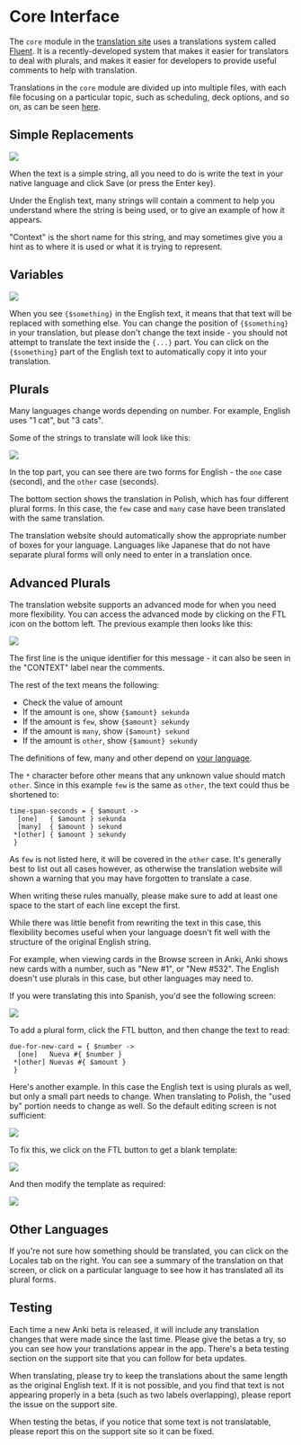 # Core Interface

The `core` module in the [translation site](https://i18n.ankiweb.net/projects)
uses a translations system called [Fluent](https://projectfluent.org/). It is
a recently-developed system that makes it easier for translators to deal with
plurals, and makes it easier for developers to provide useful comments to help
with translation.

Translations in the `core` module are divided up into multiple files, with each file
focusing on a particular topic, such as scheduling, deck options, and so on, as
can be seen [here](https://i18n.ankiweb.net/en-GB/core/).

## Simple Replacements

![](./simple-replacement.png#ss)

When the text is a simple string, all you need to do is write the text in your
native language and click Save (or press the Enter key).

Under the English text, many strings will contain a comment to help you understand
where the string is being used, or to give an example of how it appears.

"Context" is the short name for this string, and may sometimes give you a hint
as to where it is used or what it is trying to represent.

## Variables

![](./variable.png#ss)

When you see `{$something}` in the English text, it means that that text will
be replaced with something else. You can change the position of `{$something}`
in your translation, but please don't change the text inside - you should not
attempt to translate the text inside the `{...}` part. You can click on the
`{$something}` part of the English text to automatically copy it into your
translation.

## Plurals

Many languages change words depending on number. For example, English uses
"1 cat", but "3 cats".

Some of the strings to translate will look like this:

![](./simple-plurals.png#ss)

In the top part, you can see there are two forms for English - the `one`
case (second), and the `other` case (seconds).

The bottom section shows the translation in Polish, which has four different
plural forms. In this case, the `few` case and `many` case have been translated
with the same translation.

The translation website should automatically show the appropriate number
of boxes for your language. Languages like Japanese that do not have separate
plural forms will only need to enter in a translation once.

## Advanced Plurals

The translation website supports an advanced mode for when you need more
flexibility. You can access the advanced mode by clicking on the FTL icon
on the bottom left. The previous example then looks like this:

![](./advanced-plurals.png#ss)

The first line is the unique identifier for this message - it can also be
seen in the "CONTEXT" label near the comments.

The rest of the text means the following:
 
- Check the value of amount
- If the amount is `one`, show `{$amount} sekunda`
- If the amount is `few`, show `{$amount} sekundy`
- If the amount is `many`, show `{$amount} sekund`
- If the amount is `other`, show `{$amount} sekundy`

The definitions of few, many and other depend on
[your language](https://unicode.org/cldr/charts/latest/supplemental/language_plural_rules.html).

The `*` character before other means that any unknown value should
match `other`. Since in this example `few` is the same as `other`, the 
text could thus be shortened to:

```
time-span-seconds = { $amount ->
  [one]   { $amount } sekunda
  [many]  { $amount } sekund
 *[other] { $amount } sekundy
 }
```

As `few` is not listed here, it will be covered in the `other` case.
It's generally best to list out all cases however, as otherwise the
translation website will shown a warning that you may have forgotten
to translate a case.

When writing these rules manually, please make sure to add at least one
space to the start of each line except the first.

While there was little benefit from rewriting the text in this case, this
flexibility becomes useful when your language doesn't fit well with the
structure of the original English string.

For example, when viewing cards in the Browse screen in Anki, Anki shows
new cards with a number, such as "New #1", or "New #532". The English
doesn't use plurals in this case, but other languages may need to.

If you were translating this into Spanish, you'd see the following screen:

![](./advanced-plurals2.png#ss)

To add a plural form, click the FTL button, and then change the text
to read:

```
due-for-new-card = { $number ->
  [one]   Nueva #{ $number }
 *[other] Nuevas #{ $amount }
 }
```

Here's another example. In this case the English text is using plurals
as well, but only a small part needs to change. When translating to Polish,
the "used by" portion needs to change as well. So the default editing
screen is not sufficient:

![](./advanced-plurals3.png#ss)

To fix this, we click on the FTL button to get a blank template:

![](./advanced-plurals4.png#ss)

And then modify the template as required:

![](./advanced-plurals5.png#ss)


## Other Languages

If you're not sure how something should be translated, you can click on the
Locales tab on the right. You can see a summary of the translation on that
screen, or click on a particular language to see how it has translated
all its plural forms.

## Testing

Each time a new Anki beta is released, it will include any translation
changes that were made since the last time. Please give the betas a try,
so you can see how your translations appear in the app. There's a beta
testing section on the support site that you can follow for beta
updates.

When translating, please try to keep the translations about the same
length as the original English text. If it is not possible, and you find
that text is not appearing properly in a beta (such as two labels
overlapping), please report the issue on the support site.

When testing the betas, if you notice that some text is not
translatable, please report this on the support site so it can be fixed.
